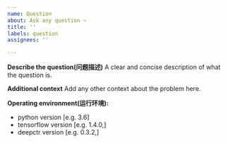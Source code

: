 ```yaml
---
name: Question
about: Ask any question ~
title: ''
labels: question
assignees: ''

---
```


**Describe the question(问题描述)**
A clear and concise description of what the question is.

**Additional context**
Add any other context about the problem here.

**Operating environment(运行环境):**
 - python version [e.g. 3.6]
 - tensorflow version [e.g. 1.4.0,]
 - deepctr version [e.g. 0.3.2,]
